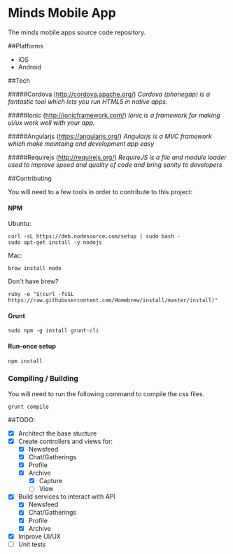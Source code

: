 Minds Mobile App
======

The minds mobile apps source code repository.

##Platforms
- iOS
- Android

##Tech

#####Cordova (http://cordova.apache.org/)
_Cordova (phonegap) is a fantastic tool which lets you run HTML5 in native apps._

#####Ionic (http://ionicframework.com/)
_Ionic is a framework for making ui/ux work well with your app._

#####Angularjs (https://angularjs.org/)
_Angularjs is a MVC framework which make maintaing and development app easy_

#####Requirejs (http://requirejs.org/)
_RequireJS is a file and module loader used to improve speed and quality of code and bring sanity to developers_

##Contributing

You will need to a few tools in order to contribute to this project:

#### NPM

Ubuntu:
```
curl -sL https://deb.nodesource.com/setup | sudo bash -
sudo apt-get install -y nodejs
```

Mac:
```
brew install node
```
Don't have brew?
```
ruby -e "$(curl -fsSL https://raw.githubusercontent.com/Homebrew/install/master/install)"
```

#### Grunt
```
sudo npm -g install grunt-cli
```

#### Run-once setup

```
npm install
```

### Compiling / Building

You will need to run the following command to compile the css files.

```
grunt compile
```

##TODO:

- [x] Architect the base stucture
- [x] Create controllers and views for:
  - [x] Newsfeed
  - [x] Chat/Gatherings
  - [x] Profile
  - [x] Archive
    - [x] Capture
    - [ ] View
- [x] Build services to interact with API
  - [x] Newsfeed
  - [x] Chat/Gatherings
  - [x] Profile
  - [x] Archive
- [x] Improve UI/UX
- [ ] Unit tests
